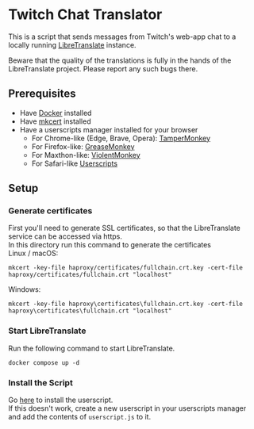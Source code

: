 # Twitch Chat Translator

This is a script that sends messages from Twitch's web-app chat to a locally
running [LibreTranslate](https://github.com/LibreTranslate/LibreTranslate) instance.

Beware that the quality of the translations is fully in the hands of the LibreTranslate project. Please report any such
bugs there.

## Prerequisites

- Have [Docker](https://www.docker.com) installed
- Have [mkcert](https://github.com/FiloSottile/mkcert?tab=readme-ov-file#installation) installed
- Have a userscripts manager installed for your browser
    - For Chrome-like (Edge, Brave,
      Opera): [TamperMonkey](https://chrome.google.com/webstore/detail/tampermonkey/dhdgffkkebhmkfjojejmpbldmpobfkfo)
    - For Firefox-like: [GreaseMonkey](https://addons.mozilla.org/firefox/addon/greasemonkey/)
    - For Maxthon-like: [ViolentMonkey](https://extension.maxthon.com/detail/index.php?view_id=1680)
    - For Safari-like [Userscripts](https://apps.apple.com/app/apple-store/id1463298887)

## Setup

### Generate certificates

First you'll need to generate SSL certificates, so that the LibreTranslate service can be accessed via https.  
In this directory run this command to generate the certificates  
Linux / macOS:

```shell
mkcert -key-file haproxy/certificates/fullchain.crt.key -cert-file haproxy/certificates/fullchain.crt "localhost"
```

Windows:

```shell
mkcert -key-file haproxy\certificates\fullchain.crt.key -cert-file haproxy\certificates\fullchain.crt "localhost"
```

### Start LibreTranslate

Run the following command to start LibreTranslate.

```shell
docker compose up -d
```

### Install the Script

Go [here](https://cdn.jsdelivr.net/gh/brilliantdrink/twitch-chat-translator/userscript.js) to install the userscript.  
If this doesn't work, create a new userscript in your userscripts manager and add the contents of `userscript.js` to it.

